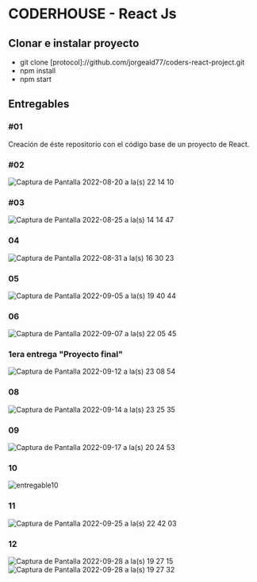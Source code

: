 # CODERHOUSE - React Js


## Clonar e instalar proyecto
- git clone [protocol]://github.com/jorgeald77/coders-react-project.git
- npm install
- npm start

## Entregables

### #01
Creación de éste repositorio con el código base de un proyecto de React.

### #02
![Captura de Pantalla 2022-08-20 a la(s) 22 14 10](https://user-images.githubusercontent.com/14790269/185773901-85cedb7d-1284-4955-8f54-e46203857dc8.png)

### #03
![Captura de Pantalla 2022-08-25 a la(s) 14 14 47](https://user-images.githubusercontent.com/14790269/186750454-1a6c86d6-d7a0-41a2-98bc-5e9339bca563.png)

### 04
![Captura de Pantalla 2022-08-31 a la(s) 16 30 23](https://user-images.githubusercontent.com/14790269/187788995-55b1840d-e237-4b98-8440-b10d72d82af9.png)

### 05
![Captura de Pantalla 2022-09-05 a la(s) 19 40 44](https://user-images.githubusercontent.com/14790269/188524474-2fd37306-c70b-45ab-88c9-542367086241.png)

### 06
![Captura de Pantalla 2022-09-07 a la(s) 22 05 45](https://user-images.githubusercontent.com/14790269/189025163-47d2a42f-af06-4fb6-964a-ac487838f596.png)

### 1era entrega "Proyecto final"
![Captura de Pantalla 2022-09-12 a la(s) 23 08 54](https://user-images.githubusercontent.com/14790269/189805596-b657f457-3085-458b-87f5-c792909f3d61.png)

### 08
![Captura de Pantalla 2022-09-14 a la(s) 23 25 35](https://user-images.githubusercontent.com/14790269/190314355-a98aa67d-60dc-4539-a318-324a73e69dab.png)

### 09
![Captura de Pantalla 2022-09-17 a la(s) 20 24 53](https://user-images.githubusercontent.com/14790269/190881809-a33b35c6-798b-4c56-806e-c89db4685a46.png)

### 10
![entregable10](https://user-images.githubusercontent.com/14790269/191639540-f313d869-e640-4fee-af4a-3b7f015f991e.jpg)

### 11
![Captura de Pantalla 2022-09-25 a la(s) 22 42 03](https://user-images.githubusercontent.com/14790269/192189615-ef318241-a18c-43ad-b517-0ed32f30a3af.png)

### 12
![Captura de Pantalla 2022-09-28 a la(s) 19 27 15](https://user-images.githubusercontent.com/14790269/192911938-a252cfd3-9ad2-48aa-a4e8-41ab8808ff8f.png)
![Captura de Pantalla 2022-09-28 a la(s) 19 27 32](https://user-images.githubusercontent.com/14790269/192911941-599e0b42-b158-45ee-841d-1ca2ff3315f1.png)
